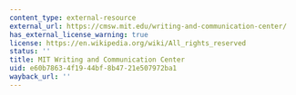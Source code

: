 ```yaml
---
content_type: external-resource
external_url: https://cmsw.mit.edu/writing-and-communication-center/
has_external_license_warning: true
license: https://en.wikipedia.org/wiki/All_rights_reserved
status: ''
title: MIT Writing and Communication Center
uid: e60b7863-4f19-44bf-8b47-21e507972ba1
wayback_url: ''
---
```

